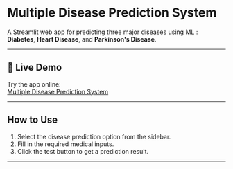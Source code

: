 # Multiple Disease Prediction System

A Streamlit web app for predicting three major diseases using ML : **Diabetes**, **Heart Disease**, and **Parkinson's Disease**.

---

## 🚀 Live Demo

Try the app online:  
[Multiple Disease Prediction System](https://abubakersalih-public-ml--multiplediseasepredictionsystem-zcc3nd.streamlit.app/)

---

## How to Use

1. Select the disease prediction option from the sidebar.
2. Fill in the required medical inputs.
3. Click the test button to get a prediction result.

---
